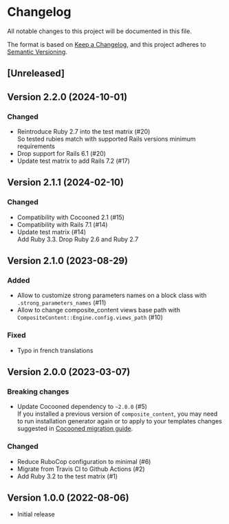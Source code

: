 # Changelog

All notable changes to this project will be documented in this file.

The format is based on [Keep a Changelog](https://keepachangelog.com/en/1.0.0/), and this project adheres to [Semantic Versioning](https://semver.org/spec/v2.0.0.html).

## [Unreleased]

## Version 2.2.0 (2024-10-01)

### Changed

* Reintroduce Ruby 2.7 into the test matrix (#20)  
  So tested rubies match with supported Rails versions minimum requirements
* Drop support for Rails 6.1 (#20)
* Update test matrix to add Rails 7.2 (#17)

## Version 2.1.1 (2024-02-10)

### Changed

* Compatibility with Cocooned 2.1 (#15)
* Compatibility with Rails 7.1 (#14)
* Update test matrix (#14)  
  Add Ruby 3.3. Drop Ruby 2.6 and Ruby 2.7

## Version 2.1.0 (2023-08-29)

### Added

* Allow to customize strong parameters names on a block class with `.strong_parameters_names` (#11)
* Allow to change composite_content views base path with `CompositeContent::Engine.config.views_path` (#10)

### Fixed

* Typo in french translations

## Version 2.0.0 (2023-03-07)

### Breaking changes

* Update Cocooned dependency to `~2.0.0` (#5)  
  If you installed a previous version of `composite_content`, you may need to run installation generator again or to apply to your templates changes suggested in [Cocooned migration guide](https://github.com/notus-sh/cocooned#from-cocooned-10).

### Changed

* Reduce RuboCop configuration to minimal (#6)
* Migrate from Travis CI to Github Actions (#2)
* Add Ruby 3.2 to the test matrix (#1)

## Version 1.0.0 (2022-08-06)

* Initial release

